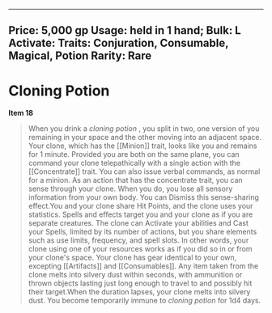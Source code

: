 
---
Price: 5,000 gp
Usage: held in 1 hand;
Bulk: L
Activate: 
Traits: Conjuration, Consumable, Magical, Potion
Rarity: Rare
---

# Cloning Potion

**Item 18**

> When you drink a *cloning potion* , you split in two, one version of you remaining in your space and the other moving into an adjacent space. Your clone, which has the [[Minion]] trait, looks like you and remains for 1 minute. Provided you are both on the same plane, you can command your clone telepathically with a single action with the [[Concentrate]] trait. You can also issue verbal commands, as normal for a minion. As an action that has the concentrate trait, you can sense through your clone. When you do, you lose all sensory information from your own body. You can Dismiss this sense-sharing effect.You and your clone share Hit Points, and the clone uses your statistics. Spells and effects target you and your clone as if you are separate creatures. The clone can Activate your abilities and Cast your Spells, limited by its number of actions, but you share elements such as use limits, frequency, and spell slots. In other words, your clone using one of your resources works as if you did so in or from your clone's space. Your clone has gear identical to your own, excepting [[Artifacts]] and [[Consumables]]. Any item taken from the clone melts into silvery dust within seconds, with ammunition or thrown objects lasting just long enough to travel to and possibly hit their target.When the duration lapses, your clone melts into silvery dust. You become temporarily immune to *cloning potion* for 1d4 days.
